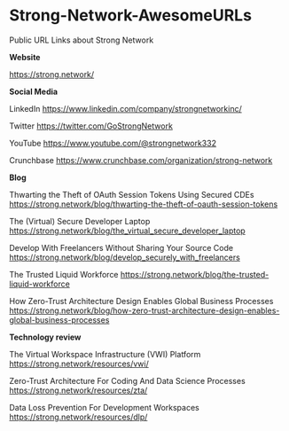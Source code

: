 # Strong-Network-AwesomeURLs
Public URL Links about Strong Network

**Website**

https://strong.network/


**Social Media**

LinkedIn 
https://www.linkedin.com/company/strongnetworkinc/

Twitter 
https://twitter.com/GoStrongNetwork

YouTube
https://www.youtube.com/@strongnetwork332

Crunchbase
https://www.crunchbase.com/organization/strong-network


**Blog**

Thwarting the Theft of OAuth Session Tokens Using Secured CDEs
https://strong.network/blog/thwarting-the-theft-of-oauth-session-tokens

The (Virtual) Secure Developer Laptop
https://strong.network/blog/the_virtual_secure_developer_laptop

Develop With Freelancers Without Sharing Your Source Code
https://strong.network/blog/develop_securely_with_freelancers

The Trusted Liquid Workforce
https://strong.network/blog/the-trusted-liquid-workforce

How Zero-Trust Architecture Design Enables Global Business Processes
https://strong.network/blog/how-zero-trust-architecture-design-enables-global-business-processes


**Technology review**

The Virtual Workspace Infrastructure (VWI) Platform
https://strong.network/resources/vwi/

Zero-Trust Architecture For Coding And Data Science Processes
https://strong.network/resources/zta/

Data Loss Prevention For Development Workspaces
https://strong.network/resources/dlp/

